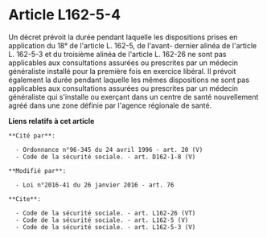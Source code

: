# Article L162-5-4

Un décret prévoit la durée pendant laquelle les dispositions prises en application du 18° de l'article L. 162-5, de l'avant-
dernier alinéa de l'article L. 162-5-3 et du troisième alinéa de l'article L. 162-26 ne sont pas applicables aux
consultations assurées ou prescrites par un médecin généraliste installé pour la première fois en exercice libéral. Il
prévoit également la durée pendant laquelle les mêmes dispositions ne sont pas applicables aux consultations assurées ou
prescrites par un médecin généraliste qui s'installe ou exerçant dans un centre de santé nouvellement agréé dans une zone
définie par l'agence régionale de santé.

**Liens relatifs à cet article**

	**Cité par**:

	  - Ordonnance n°96-345 du 24 avril 1996 - art. 20 (V)
	  - Code de la sécurité sociale. - art. D162-1-8 (V)

	**Modifié par**:

	  - Loi n°2016-41 du 26 janvier 2016 - art. 76

	**Cite**:

	  - Code de la sécurité sociale. - art. L162-26 (VT)
	  - Code de la sécurité sociale. - art. L162-5 (V)
	  - Code de la sécurité sociale. - art. L162-5-3 (V)
